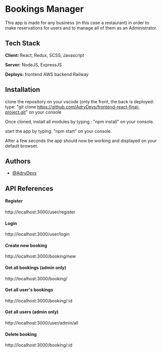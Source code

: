 
# Bookings Manager
This app is made for any business (in this case a restaurant) in order to make reservations for users and to manage all of them as an Administrator.


## Tech Stack

**Client:** React, Redux, SCSS, Javascript

**Server:** NodeJS, ExpressJS

**Deploys:** frontend AWS backend Railway


## Installation

clone the repository on your vscode (only the front, the back is deployed:
type: "git clone https://github.com/AdryDevs/frontend-react-final-project.git" on your console

Once cloned, install all modules by typing : "npm install" on your console.

start the app by typing: "npm start" on your console.

After a few seconds the app should now be working and displayed on your default browser.


    
## Authors

- [@AdryDevs](https://github.com/AdryDevs)


## API References

#### Register

http://localhost:3000/user/register

#### Login

http://localhost:3000/user/login

#### Create new booking

http://localhost:3000/booking/new

#### Get all bookings (admin only)

http://localhost:3000/booking/

#### Get all user's bookings

http://localhost:3000/booking/:id

#### Get all users (admin only)

http://localhost:3000/user/admin/all

#### Delete booking

http://localhost:3000/booking/:id









